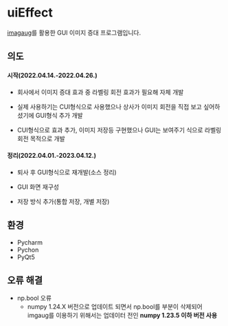 # uiEffect
[imagaug](https://github.com/aleju/imgaug)를 활용한 GUI 이미지 증대 프로그램입니다.


## 의도
#### 시작(2022.04.14.-2022.04.26.)
* 회사에서 이미지 증대 효과 중 라벨링 회전 효과가 필요해 자체 개발

* 실제 사용하기는 CUI형식으로 사용했으나 상사가 이미지 회전을 직접 보고 싶어하셨기에 GUI형식 추가 개발

* CUI형식으로 효과 추가, 이미지 저장등 구현했으나 GUI는 보여주기 식으로 라벨링 회전 목적으로 개발 


#### 정리(2022.04.01.-2023.04.12.)
* 퇴사 후 GUI형식으로 재개발(소스 정리)

* GUI 화면 재구성

* 저장 방식 추가(통합 저장, 개별 저장)


## 환경
* Pycharm
* Pychon
* PyQt5


## 오류 해결
* np.bool 오류
  * numpy 1.24.X 버전으로 업데이트 되면서 np.bool를 부분이 삭제되어 imgaug를 이용하기 위해서는 업데이터 전인 **numpy 1.23.5 이하 버전 사용**

